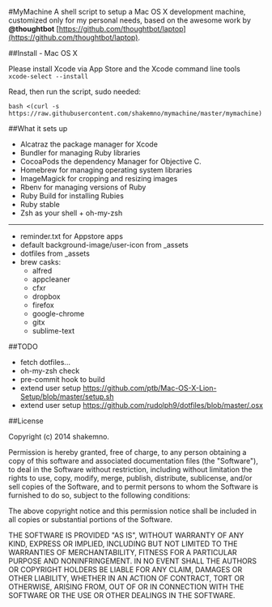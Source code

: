 #MyMachine
A shell script to setup a Mac OS X development machine, customized only for my personal needs, based on the awesome work by **@thoughtbot** [https://github.com/thoughtbot/laptop](https://github.com/thoughtbot/laptop).


##Install - Mac OS X

Please install Xcode via App Store and the Xcode command line tools ```xcode-select --install```

Read, then run the script, sudo needed:

	bash <(curl -s https://raw.githubusercontent.com/shakemno/mymachine/master/mymachine)
	
	
##What it sets up

- Alcatraz the package manager for Xcode
- Bundler for managing Ruby libraries
- CocoaPods the dependency Manager for Objective C.
- Homebrew for managing operating system libraries
- ImageMagick for cropping and resizing images
- Rbenv for managing versions of Ruby
- Ruby Build for installing Rubies
- Ruby stable
- Zsh as your shell + oh-my-zsh
 
---

- reminder.txt for Appstore apps
- default background-image/user-icon from _assets
- dotfiles from _assets
- brew casks:
  -	alfred
  - appcleaner
  - cfxr
  - dropbox
  - firefox
  - google-chrome
  - gitx
  - sublime-text
  
  
##TODO
- fetch dotfiles...
- oh-my-zsh check
- pre-commit hook to build
- extend user setup https://github.com/ptb/Mac-OS-X-Lion-Setup/blob/master/setup.sh
- extend user setup https://github.com/rudolph9/dotfiles/blob/master/.osx


##License

Copyright (c) 2014 shakemno.

Permission is hereby granted, free of charge, to any person obtaining a copy
of this software and associated documentation files (the "Software"), to deal
in the Software without restriction, including without limitation the rights
to use, copy, modify, merge, publish, distribute, sublicense, and/or sell
copies of the Software, and to permit persons to whom the Software is
furnished to do so, subject to the following conditions:

The above copyright notice and this permission notice shall be included in
all copies or substantial portions of the Software.

THE SOFTWARE IS PROVIDED "AS IS", WITHOUT WARRANTY OF ANY KIND, EXPRESS OR
IMPLIED, INCLUDING BUT NOT LIMITED TO THE WARRANTIES OF MERCHANTABILITY,
FITNESS FOR A PARTICULAR PURPOSE AND NONINFRINGEMENT. IN NO EVENT SHALL THE
AUTHORS OR COPYRIGHT HOLDERS BE LIABLE FOR ANY CLAIM, DAMAGES OR OTHER
LIABILITY, WHETHER IN AN ACTION OF CONTRACT, TORT OR OTHERWISE, ARISING FROM,
OUT OF OR IN CONNECTION WITH THE SOFTWARE OR THE USE OR OTHER DEALINGS IN
THE SOFTWARE.

